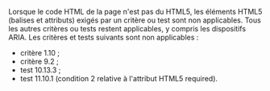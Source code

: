 Lorsque le code HTML de la page n'est pas du HTML5, les éléments HTML5 (balises et attributs) exigés par un critère ou test sont non applicables. Tous les autres critères ou tests restent applicables, y compris les dispositifs ARIA. Les critères et tests suivants sont non applicables :
+ critère 1.10 ;
+ critère 9.2 ;
+ test 10.13.3 ;
+ test 11.10.1 (condition 2 relative à l'attribut HTML5 required).
